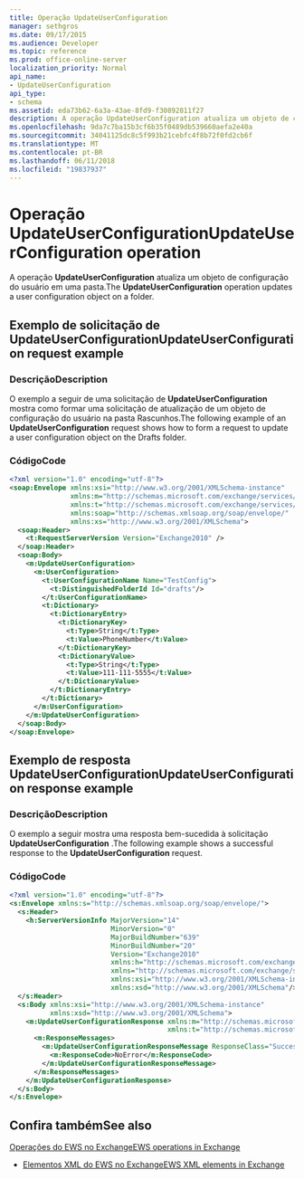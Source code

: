 ```yaml
---
title: Operação UpdateUserConfiguration
manager: sethgros
ms.date: 09/17/2015
ms.audience: Developer
ms.topic: reference
ms.prod: office-online-server
localization_priority: Normal
api_name:
- UpdateUserConfiguration
api_type:
- schema
ms.assetid: eda73b62-6a3a-43ae-8fd9-f30892811f27
description: A operação UpdateUserConfiguration atualiza um objeto de configuração do usuário em uma pasta.
ms.openlocfilehash: 9da7c7ba15b3cf6b35f0489db539660aefa2e40a
ms.sourcegitcommit: 34041125dc8c5f993b21cebfc4f8b72f0fd2cb6f
ms.translationtype: MT
ms.contentlocale: pt-BR
ms.lasthandoff: 06/11/2018
ms.locfileid: "19837937"
---
```

# <a name="updateuserconfiguration-operation"></a><span data-ttu-id="cb809-103">Operação UpdateUserConfiguration</span><span class="sxs-lookup"><span data-stu-id="cb809-103">UpdateUserConfiguration operation</span></span>

<span data-ttu-id="cb809-104">A operação **UpdateUserConfiguration** atualiza um objeto de configuração do usuário em uma pasta.</span><span class="sxs-lookup"><span data-stu-id="cb809-104">The **UpdateUserConfiguration** operation updates a user configuration object on a folder.</span></span> 
  
## <a name="updateuserconfiguration-request-example"></a><span data-ttu-id="cb809-105">Exemplo de solicitação de UpdateUserConfiguration</span><span class="sxs-lookup"><span data-stu-id="cb809-105">UpdateUserConfiguration request example</span></span>

### <a name="description"></a><span data-ttu-id="cb809-106">Descrição</span><span class="sxs-lookup"><span data-stu-id="cb809-106">Description</span></span>

<span data-ttu-id="cb809-107">O exemplo a seguir de uma solicitação de **UpdateUserConfiguration** mostra como formar uma solicitação de atualização de um objeto de configuração do usuário na pasta Rascunhos.</span><span class="sxs-lookup"><span data-stu-id="cb809-107">The following example of an **UpdateUserConfiguration** request shows how to form a request to update a user configuration object on the Drafts folder.</span></span> 
  
### <a name="code"></a><span data-ttu-id="cb809-108">Código</span><span class="sxs-lookup"><span data-stu-id="cb809-108">Code</span></span>

```XML
<?xml version="1.0" encoding="utf-8"?>
<soap:Envelope xmlns:xsi="http://www.w3.org/2001/XMLSchema-instance"
               xmlns:m="http://schemas.microsoft.com/exchange/services/2006/messages"
               xmlns:t="http://schemas.microsoft.com/exchange/services/2006/types"
               xmlns:soap="http://schemas.xmlsoap.org/soap/envelope/"
               xmlns:xs="http://www.w3.org/2001/XMLSchema">
  <soap:Header>
    <t:RequestServerVersion Version="Exchange2010" />
  </soap:Header>
  <soap:Body>
    <m:UpdateUserConfiguration>
      <m:UserConfiguration>
        <t:UserConfigurationName Name="TestConfig">
          <t:DistinguishedFolderId Id="drafts"/>
        </t:UserConfigurationName>
        <t:Dictionary>
          <t:DictionaryEntry>
            <t:DictionaryKey>
              <t:Type>String</t:Type>
              <t:Value>PhoneNumber</t:Value>
            </t:DictionaryKey>
            <t:DictionaryValue>
              <t:Type>String</t:Type>
              <t:Value>111-111-5555</t:Value>
            </t:DictionaryValue>
          </t:DictionaryEntry>
        </t:Dictionary>
      </m:UserConfiguration>
    </m:UpdateUserConfiguration>
  </soap:Body>
</soap:Envelope>
```

## <a name="updateuserconfiguration-response-example"></a><span data-ttu-id="cb809-109">Exemplo de resposta UpdateUserConfiguration</span><span class="sxs-lookup"><span data-stu-id="cb809-109">UpdateUserConfiguration response example</span></span>

### <a name="description"></a><span data-ttu-id="cb809-110">Descrição</span><span class="sxs-lookup"><span data-stu-id="cb809-110">Description</span></span>

<span data-ttu-id="cb809-111">O exemplo a seguir mostra uma resposta bem-sucedida à solicitação **UpdateUserConfiguration** .</span><span class="sxs-lookup"><span data-stu-id="cb809-111">The following example shows a successful response to the **UpdateUserConfiguration** request.</span></span> 
  
### <a name="code"></a><span data-ttu-id="cb809-112">Código</span><span class="sxs-lookup"><span data-stu-id="cb809-112">Code</span></span>

```XML
<?xml version="1.0" encoding="utf-8"?>
<s:Envelope xmlns:s="http://schemas.xmlsoap.org/soap/envelope/">
  <s:Header>
    <h:ServerVersionInfo MajorVersion="14" 
                         MinorVersion="0"
                         MajorBuildNumber="639" 
                         MinorBuildNumber="20" 
                         Version="Exchange2010" 
                         xmlns:h="http://schemas.microsoft.com/exchange/services/2006/types" 
                         xmlns="http://schemas.microsoft.com/exchange/services/2006/types" 
                         xmlns:xsi="http://www.w3.org/2001/XMLSchema-instance" 
                         xmlns:xsd="http://www.w3.org/2001/XMLSchema"/>
  </s:Header>
  <s:Body xmlns:xsi="http://www.w3.org/2001/XMLSchema-instance" 
          xmlns:xsd="http://www.w3.org/2001/XMLSchema">
    <m:UpdateUserConfigurationResponse xmlns:m="http://schemas.microsoft.com/exchange/services/2006/messages" 
                                       xmlns:t="http://schemas.microsoft.com/exchange/services/2006/types">
      <m:ResponseMessages>
        <m:UpdateUserConfigurationResponseMessage ResponseClass="Success">
          <m:ResponseCode>NoError</m:ResponseCode>
        </m:UpdateUserConfigurationResponseMessage>
      </m:ResponseMessages>
    </m:UpdateUserConfigurationResponse>
  </s:Body>
</s:Envelope>
```

## <a name="see-also"></a><span data-ttu-id="cb809-113">Confira também</span><span class="sxs-lookup"><span data-stu-id="cb809-113">See also</span></span>



[<span data-ttu-id="cb809-114">Operações do EWS no Exchange</span><span class="sxs-lookup"><span data-stu-id="cb809-114">EWS operations in Exchange</span></span>](ews-operations-in-exchange.md)
  
- [<span data-ttu-id="cb809-115">Elementos XML do EWS no Exchange</span><span class="sxs-lookup"><span data-stu-id="cb809-115">EWS XML elements in Exchange</span></span>](ews-xml-elements-in-exchange.md)

